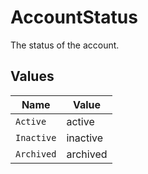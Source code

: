 # AccountStatus

The status of the account.


## Values

| Name       | Value      |
| ---------- | ---------- |
| `Active`   | active     |
| `Inactive` | inactive   |
| `Archived` | archived   |